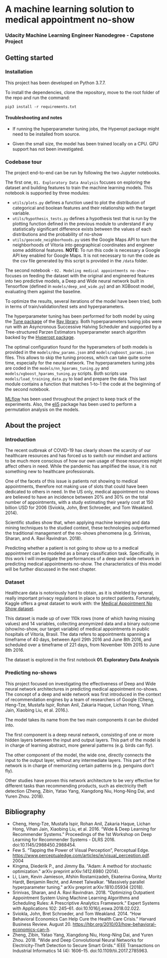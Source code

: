 # A machine learning solution to medical appointment no-show
### Udacity Machine Learning Engineer Nanodegree - Capstone Project

## Getting started

### Installation
This project has been developed on Python 3.7.7.

To install the dependencies, clone the repository, move to the root folder of the repo and run the command:

`pip3 install -r requirements.txt`

#### Troubleshooting and notes
* If running the hyperparameter tuning jobs, the Hyperopt package might need to be installed from source.

* Given the small size, the model has been trained locally on a CPU. GPU support has not been investigated.

### Codebase tour

The project end-to-end can be run by following the two Jupyter notebooks.

The first one, `01. Exploratory Data Analysis` focuses on exploring the dataset and building features to train the machine learning models. This notebook is supported by three modules:
* `utils/plots.py` defines a function used to plot the distribution of categorical and boolean features and their relationship with the target variable. 
* `utils/hypothesis_tests.py` defines a hypothesis test that is run by the plotting function defined in the previous module to understand if any statistically significant difference exists between the values of each distributions and the probability of no-show
* `utils/geocode_neighborhoods.py` uses the Google Maps API to turn the neighborhoods of Vitoria into geographical coordinates and engineer some additional features.
**NOTE**: To run this code is necessary a Google API key enabled for Google Maps. It is not necessary to run the code as the csv file generated by this script is provided in the `/data` folder.

The second notebook - `02. Modeling medical appointments no-show` - focuses on feeding the dataset with the original and engineered features into two predictive models, a Deep and Wide neural network built in Tensorflow (defined in `models/deep_and_wide.py`) and an XGBoost model, evaluating them against the baseline. 

To optimize the results, several iterations of the model have been tried, both in terms of train/validation/test sets and hyperparameters.

The hyperparameter tuning has been performed for both model by using the [Tune package](https://docs.ray.io/en/latest/tune.html) of the [Ray library](https://github.com/ray-project/ray). Both hyperparameters tuning jobs were run with an Asyncronous Successive Halving Scheduler and supported by a Tree-structured Parzen Estimators hyperparameter search algorithm backed by the [Hyperopt package](http://hyperopt.github.io/hyperopt/).

The optimal configuration found for the hyperameters of both models is provided in the `models/dnw_params.json` and `models/xgboost_params.json` files. This allows to skip the tuning process, which can take quite some time, especially for the neural network. The hyperparameters tuning jobs are coded in the `models/nn_hparams_tuning.py` and `models/xgboost_hparams_tuning.py` scripts. Both scripts use `models/load_training_data.py` to load and prepare the data. This last module contains a function that matches 1-to-1 the code at the beginning of the second notebook.

[MLflow](https://mlflow.org/) has been used throughout the project to keep track of the experiments. Also, the [eli5](https://github.com/TeamHG-Memex/eli5/) package has been used to perform a permutation analysis on the models.

## About the project

### Introduction
The recent outbreak of COVID-19 has clearly shown the scarcity of our healthcare resources and has forced us to switch our mindset and actions to be much more conscious of how our own usage of those resources might affect others in need. While the pandemic has amplified the issue, it is not something new to healthcare professionals. 

One of the facets of this issue is patients not showing to medical appointments, therefore not making use of slots that could have been dedicated to others in need. In the US only, medical appointment no shows are believed to have an incidence between 20% and 30% on the total number of appointments, with a study estimating their yearly cost at 150 billion USD for 2006 (Sviokla, John, Bret Schroeder, and Tom Weakland. 2014). 

Scientific studies show that, when applying machine learning and data mining techniques to the studied context, these technologies outperformed the traditional management of the no-shows phenomena (e.g. Srinivas, Sharan, and A. Ravi Ravindran. 2018).

Predicting whether a patient is not going to show up to a medical appointment can be modeled as a binary classification task. Specifically, in this work I will investigate the performances of a deep and wide network in predicting medical appointments no-show. The characteristics of this model will be further discussed in the next chapter. 

### Dataset
Healthcare data is notoriously hard to obtain, as it is shielded by several, really important privacy regulations in place to protect patients. Fortunately, Kaggle offers a great dataset to work with: the [Medical Appointment No Show dataset](https://www.kaggle.com/joniarroba/noshowappointments). 

This dataset is made up of over 110k rows (none of which having missing values) and 14 variables, collecting anonymized data and a binary outcome (show/no-show, our target variable) of medical appointments in public hospitals of Vitoria, Brasil. The data refers to appointments spanning a timeframe of 40 days, between April 29th 2016 and  June 8th 2016, and scheduled over a timeframe of 221 days, from November 10th 2015 to June 8th 2016.

The dataset is explored in the first notebook **01. Exploratory Data Analysis**

### Predicting no-shows
This project focused on investigating the effectiveness of Deep and Wide neural network architectures in predicting medical appointment no-shows. The concept of a deep and wide network was first introduced in the context of recommendation engines by a team of researchers of Google (Cheng, Heng-Tze, Mustafa Ispir, Rohan Anil, Zakaria Haque, Lichan Hong, Vihan Jain, Xiaobing Liu, et al. 2016.). 

The model takes its name from the two main components it can be divided into. 

The first component is a deep neural network, consisting of one or more hidden layers between the input and output layers. This part of the model is in charge of learning abstract, more general patterns (e.g. birds can fly). 

The other component of the model, the wide one, directly connects the input to the output layer, without any intermediate layers. This part of the network is in charge of memorizing certain patterns (e.g. penguins don’t fly). 

Other studies have proven this network architecture to be very effective for different tasks than recommending products, such as electricity theft detection (Zheng, Zibin, Yatao Yang, Xiangdong Niu, Hong-Ning Dai, and Yuren Zhou. 2018).


## Bibliography
* Cheng, Heng-Tze, Mustafa Ispir, Rohan Anil, Zakaria Haque, Lichan Hong, Vihan Jain, Xiaobing Liu, et al. 2016. “Wide &amp; Deep Learning for Recommender Systems.” Proceedings of the 1st Workshop on Deep Learning for Recommender Systems - DLRS 2016. doi:10.1145/2988450.2988454.
* Few S. “Tapping the Power of Visual Perception”, Perceptual Edge. https://www.perceptualedge.com/articles/ie/visual_perception.pdf. 2004
* Kingma, Diederik P., and Jimmy Ba. "Adam: A method for stochastic optimization." arXiv preprint arXiv:1412.6980 (2014).
* Li, Liam, Kevin Jamieson, Afshin Rostamizadeh, Ekaterina Gonina, Moritz Hardt, Benjamin Recht, and Ameet Talwalkar. "Massively parallel hyperparameter tuning." arXiv preprint arXiv:1810.05934 (2018).
* Srinivas, Sharan, and A. Ravi Ravindran. 2018. “Optimizing Outpatient Appointment System Using Machine Learning Algorithms and Scheduling Rules: A Prescriptive Analytics Framework.” Expert Systems with Applications 102: 245–61. doi:10.1016/j.eswa.2018.02.022.
* Sviokla, John, Bret Schroeder, and Tom Weakland. 2014. “How Behavioral Economics Can Help Cure the Health Care Crisis.” Harvard Business Review. August 20. https://hbr.org/2010/03/how-behavioral-economics-can-h.
* Zheng, Zibin, Yatao Yang, Xiangdong Niu, Hong-Ning Dai, and Yuren Zhou. 2018. “Wide and Deep Convolutional Neural Networks for Electricity-Theft Detection to Secure Smart Grids.” IEEE Transactions on Industrial Informatics 14 (4): 1606–15. doi:10.1109/tii.2017.2785963.
